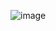 ![image](https://user-images.githubusercontent.com/84760072/190867814-faef0369-4cc6-44e7-9623-671d77f8bd6c.png)
